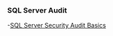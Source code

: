 ### SQL Server Audit

-[SQL Server Security Audit Basics](https://www.red-gate.com/simple-talk/sql/database-administration/sql-server-security-audit-basics/)